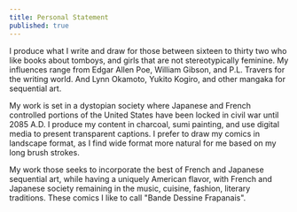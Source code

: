 ```yaml
---
title: Personal Statement
published: true
---
```

I produce what I write and draw for those between sixteen to thirty two who like books about tomboys, and girls that are not stereotypically feminine. My influences range from Edgar Allen Poe, William Gibson, and P.L. Travers for the writing world. And Lynn Okamoto, Yukito Kogiro, and other mangaka for sequential art.

My work is set in a dystopian society where Japanese and French controlled portions of the United States have been locked in civil war until 2085 A.D. I produce my content in charcoal, sumi painting, and use digital media to present transparent captions. I prefer to draw my comics in landscape format, as I find wide format more natural for me based on my long brush strokes.

My work those seeks to incorporate the best of French and Japanese sequential art, while having a uniquely American flavor, with French and Japanese society remaining in the music, cuisine, fashion, literary traditions. These comics I like to call "Bande Dessine Frapanais".
